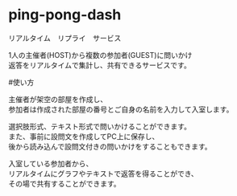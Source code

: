 # ping-pong-dash
リアルタイム　リプライ　サービス

1人の主催者(HOST)から複数の参加者(GUEST)に問いかけ<br>
返答をリアルタイムで集計し、共有できるサービスです。

#使い方

主催者が架空の部屋を作成し、<br>
参加者は作成された部屋の番号とご自身の名前を入力して入室します。

選択肢形式、テキスト形式で問いかけることができます。<br>
また、事前に設問文を作成してPC上に保存し、<br>
後から読み込んで設問文付きの問いかけをすることもできます。

入室している参加者から、<br>
リアルタイムにグラフやテキストで返答を得ることができ、<br>
その場で共有することができます。
